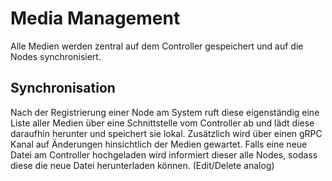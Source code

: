 # Media Management

Alle Medien werden zentral auf dem Controller gespeichert und auf die Nodes synchronisiert.

## Synchronisation
Nach der Registrierung einer Node am System ruft diese eigenständig eine Liste aller Medien über eine Schnittstelle vom Controller ab und lädt diese daraufhin herunter und speichert sie lokal.
Zusätzlich wird über einen gRPC Kanal auf Änderungen hinsichtlich der Medien gewartet.
Falls eine neue Datei am Controller hochgeladen wird informiert dieser alle Nodes, sodass diese die neue Datei herunterladen können. (Edit/Delete analog)
